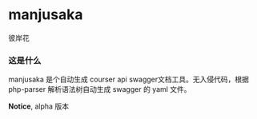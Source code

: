 # manjusaka
彼岸花

### 这是什么

manjusaka 是个自动生成 courser api swagger文档工具。无入侵代码，根据 php-parser 解析语法树自动生成
swagger 的 yaml 文件。

**Notice**, alpha 版本
